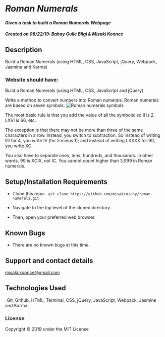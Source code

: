 # _Roman Numerals_

#### _Given a task to build a Roman Numerals Webpage_
#### _**Created on 08/22/19: Bahay Gulle Bilgi & Misaki Koonce**_

## Description
Build a Roman Numerals (using HTML, CSS, JavaScript, jQuery, Webpack, Jasmine and Karma)

### Website should have:

Build a Roman Numerals (using HTML, CSS, JavaScript and jQuery)

Write a method to convert numbers into Roman numerals. Roman numerals are based on seven symbols:
![Roman numerals symbols](img/screenshot.png)


The most basic rule is that you add the value of all the symbols: so II is 2, LXVI is 66, etc.

The exception is that there may not be more than three of the same characters in a row. Instead, you switch to subtraction. So instead of writing IIII for 4, you write IV (for 5 minus 1); and instead of writing LXXXX for 90, you write XC.

You also have to separate ones, tens, hundreds, and thousands. In other words, 99 is XCIX, not IC. You cannot count higher than 3,999 in Roman numerals.


## Setup/Installation Requirements

* Clone this repo:
` git clone https://github.com/misakimichy/roman-numerals.git`

* Navigate to the top level of the cloned directory.
* Then, open your preferred web browser.

## Known Bugs

* There are no known bugs at this time.

## Support and contact details

 misaki.koonce@gmail.com

## Technologies Used

_Git, Github, HTML, Terminal, CSS, jQuery, JavaScript, Webpack, Jasmine and Karma

### License

Copyright © 2019 under the MIT License
